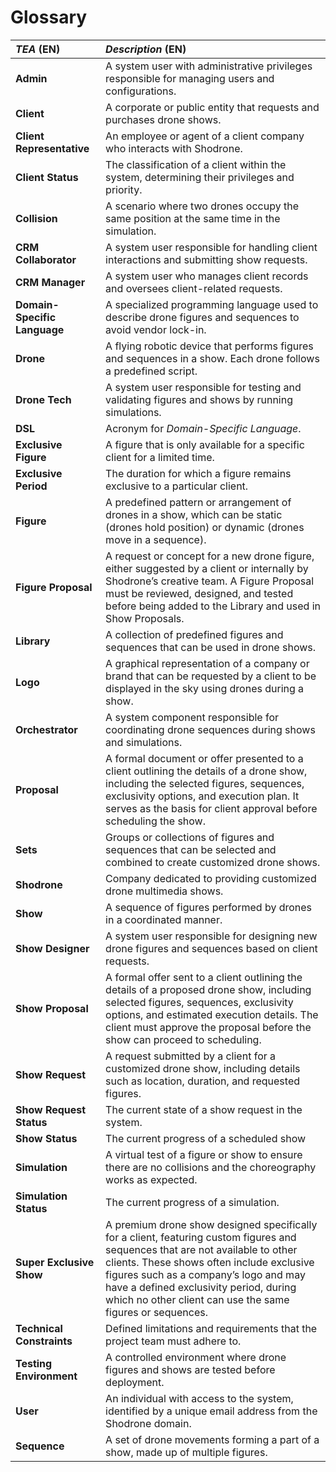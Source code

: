 # Glossary

| **_TEA_** (EN)               | **_Description_** (EN)                                                                                                                                                                                                                                       |
|:-----------------------------|:-------------------------------------------------------------------------------------------------------------------------------------------------------------------------------------------------------------------------------------------------------------|
| **Admin**                    | A system user with administrative privileges responsible for managing users and configurations.                                                                                                                                                              |
| **Client**                   | A corporate or public entity that requests and purchases drone shows.                                                                                                                                                                                        |
| **Client Representative**    | An employee or agent of a client company who interacts with Shodrone.                                                                                                                                                                                        |
| **Client Status**            | The classification of a client within the system, determining their privileges and priority.                                                                                                                                                                 |
| **Collision**                | A scenario where two drones occupy the same position at the same time in the simulation.                                                                                                                                                                     |
| **CRM Collaborator**         | A system user responsible for handling client interactions and submitting show requests.                                                                                                                                                                     |
| **CRM Manager**              | A system user who manages client records and oversees client-related requests.                                                                                                                                                                               |
| **Domain-Specific Language** | A specialized programming language used to describe drone figures and sequences to avoid vendor lock-in.                                                                                                                                                     |
| **Drone**                    | A flying robotic device that performs figures and sequences in a show. Each drone follows a predefined script.                                                                                                                                               |
| **Drone Tech**               | A system user responsible for testing and validating figures and shows by running simulations.                                                                                                                                                               |
| **DSL**                      | Acronym for _Domain-Specific Language_.                                                                                                                                                                                                                      |
| **Exclusive Figure**         | A figure that is only available for a specific client for a limited time.                                                                                                                                                                                    |
| **Exclusive Period**         | The duration for which a figure remains exclusive to a particular client.                                                                                                                                                                                    |
| **Figure**                   | A predefined pattern or arrangement of drones in a show, which can be static (drones hold position) or dynamic (drones move in a sequence).                                                                                                                  |
| **Figure Proposal**          | A request or concept for a new drone figure, either suggested by a client or internally by Shodrone’s creative team. A Figure Proposal must be reviewed, designed, and tested before being added to the Library and used in Show Proposals.                                                                                                                  |
| **Library**                  | A collection of predefined figures and sequences that can be used in drone shows.                                                                                                                                                                            |
| **Logo**                     | A graphical representation of a company or brand that can be requested by a client to be displayed in the sky using drones during a show.                                                                                                                                                                            |
| **Orchestrator**             | A system component responsible for coordinating drone sequences during shows and simulations.                                                                                                                                                                |
| **Proposal**                 | A formal document or offer presented to a client outlining the details of a drone show, including the selected figures, sequences, exclusivity options, and execution plan. It serves as the basis for client approval before scheduling the show.                                                                                                                                                                |
| **Sets**                     | Groups or collections of figures and sequences that can be selected and combined to create customized drone shows.                                                                                                                                                                |
| **Shodrone**                 | Company dedicated to providing customized drone multimedia shows.                                                                                                                                                                                            |
| **Show**                     | A sequence of figures performed by drones in a coordinated manner.                                                                                                                                                                                           |
| **Show Designer**            | A system user responsible for designing new drone figures and sequences based on client requests.                                                                                                                                                            |
| **Show Proposal**            | A formal offer sent to a client outlining the details of a proposed drone show, including selected figures, sequences, exclusivity options, and estimated execution details. The client must approve the proposal before the show can proceed to scheduling. |
| **Show Request**             | A request submitted by a client for a customized drone show, including details such as location, duration, and requested figures.                                                                                                                            |
| **Show Request Status**      | The current state of a show request in the system.                                                                                                                                                                                                           |
| **Show Status**              | The current progress of a scheduled show                                                                                                                                                                                                                     |
| **Simulation**               | A virtual test of a figure or show to ensure there are no collisions and the choreography works as expected.                                                                                                                                                 |
| **Simulation Status**        | The current progress of a simulation.                                                                                                                                                                                                                        |
| **Super Exclusive Show**     | A premium drone show designed specifically for a client, featuring custom figures and sequences that are not available to other clients. These shows often include exclusive figures such as a company’s logo and may have a defined exclusivity period, during which no other client can use the same figures or sequences.                                                                                                                                                                                                                     |
| **Technical Constraints**    | Defined limitations and requirements that the project team must adhere to.                                                                                                                                                                                   |
| **Testing Environment**      | A controlled environment where drone figures and shows are tested before deployment.                                                                                                                                                                         |
| **User**                     | An individual with access to the system, identified by a unique email address from the Shodrone domain.                                                                                                                                                      |
| **Sequence**                 | A set of drone movements forming a part of a show, made up of multiple figures.                                                                                                                                                                              |





	
 

	

